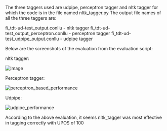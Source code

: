 The three taggers used are udpipe, perceptron tagger and nltk tagger for which the code is in the file named nltk_tagger.py
The output file names of all the three taggers are:

fi_tdt-ud-test_output.conllu - nltk tagger
fi_tdt-ud-test_output_perceptron.conllu - perceptron tagger
fi_tdt-ud-test_udpipe_output.conllu - udpipe tagger

Below are the screenshots of the evaluation from the evaluation script:

nltk tagger:

![image](https://github.com/suyash2819/LING-L545/assets/28905722/271cfef5-1793-4e51-b6ba-8ffac6d740a2)

Perceptron tagger:

![perceptron_based_performance](https://github.com/suyash2819/LING-L545/assets/28905722/b66eb758-775c-42c7-8715-494481061d3b)

Udpipe:

![udpipe_performance](https://github.com/suyash2819/LING-L545/assets/28905722/606db43d-13cd-4336-b989-3bb10cfa4e49)


According to the above evaluation, it seems nltk_tagger was most effective in tagging correctly with UPOS of 100 
